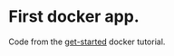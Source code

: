 First docker app. 
=================
Code from the [get-started](https://docs.docker.com/get-started/) docker tutorial.
